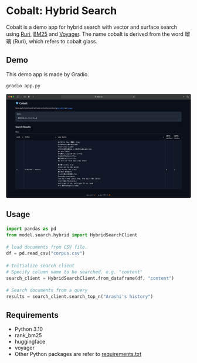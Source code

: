 # Cobalt: Hybrid Search

Cobalt is a demo app for hybrid search with vector and surface search using [Ruri](https://huggingface.co/cl-nagoya/ruri-large), [BM25](https://github.com/dorianbrown/rank_bm25) and [Voyager](https://spotify.github.io/voyager/). The name cobalt is derived from the word 瑠璃 (Ruri), which refers to cobalt glass.

## Demo
This demo app is made by Gradio.

```bash
gradio app.py
```

![](./materials/cobalt-gradio-demo.png)

## Usage

```python
import pandas as pd
from model.search.hybrid import HybridSearchClient

# load documents from CSV file.
df = pd.read_csv("corpus.csv")

# Initialize search client
# Specify column name to be searched. e.g. "content"
search_client = HybridSearchClient.from_dataframe(df, "content")

# Search documents from a query
results = search_client.search_top_n("Arashi's history")

```

## Requirements

- Python 3.10
- rank_bm25
- huggingface
- voyager
- Other Python packages are refer to [requirements.txt](./requirements.txt)